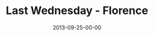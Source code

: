 ---
layout: message
category: message
series: "#culture"
title: "Last Wednesday - Florence"
date: 2013-09-25-00-00
message_id: 824
audio: "http://s3.amazonaws.com/crossroads-media/messages/audio/092513_lw_florence.mp3"
audio-duration: "44:38"
tag: 
 - florence
 - crossroads-church
 - terry-phillips
 - last-wednesday
explicit: false
---